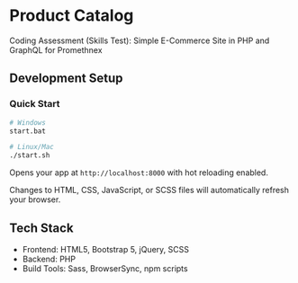 # Product Catalog

Coding Assessment (Skills Test): Simple E-Commerce Site in PHP and GraphQL for Promethnex

## Development Setup

### Quick Start
```bash
# Windows
start.bat

# Linux/Mac
./start.sh
```

Opens your app at `http://localhost:8000` with hot reloading enabled.

Changes to HTML, CSS, JavaScript, or SCSS files will automatically refresh your browser.

## Tech Stack
- Frontend: HTML5, Bootstrap 5, jQuery, SCSS
- Backend: PHP
- Build Tools: Sass, BrowserSync, npm scripts
